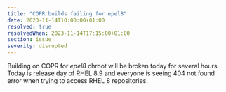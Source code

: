 ```yaml
---
title: "COPR builds failing for epel8"
date: 2023-11-14T10:00:00+01:00
resolved: true
resolvedWhen: 2023-11-14T17:15:00+01:00
section: issue
severity: disrupted
---
```


Building on COPR for *epel8* chroot will be broken today for several hours.
Today is release day of RHEL 8.9 and everyone is seeing 404 not found error when trying to access
RHEL 8 repositories.
